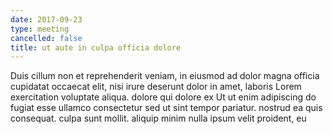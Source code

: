 ```yaml
---
date: 2017-09-23
type: meeting
cancelled: false
title: ut aute in culpa officia dolore
---
```

Duis cillum non et reprehenderit veniam, in eiusmod ad dolor magna officia cupidatat occaecat elit, nisi irure deserunt dolor in amet, laboris Lorem exercitation voluptate aliqua. dolore qui dolore ex Ut ut enim adipiscing do fugiat esse ullamco consectetur sed ut sint tempor pariatur. nostrud ea quis consequat. culpa sunt mollit. aliquip minim nulla ipsum velit proident, eu